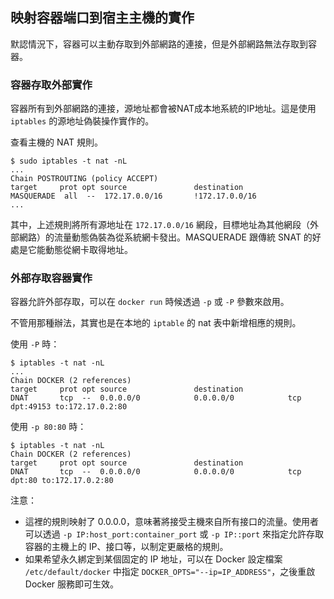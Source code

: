 ## 映射容器端口到宿主主機的實作

默認情況下，容器可以主動存取到外部網路的連接，但是外部網路無法存取到容器。
### 容器存取外部實作
容器所有到外部網路的連接，源地址都會被NAT成本地系統的IP地址。這是使用 `iptables` 的源地址偽裝操作實作的。

查看主機的 NAT 規則。
```
$ sudo iptables -t nat -nL
...
Chain POSTROUTING (policy ACCEPT)
target     prot opt source               destination
MASQUERADE  all  --  172.17.0.0/16       !172.17.0.0/16
...
```
其中，上述規則將所有源地址在 `172.17.0.0/16` 網段，目標地址為其他網段（外部網路）的流量動態偽裝為從系統網卡發出。MASQUERADE 跟傳統 SNAT 的好處是它能動態從網卡取得地址。

### 外部存取容器實作

容器允許外部存取，可以在 `docker run` 時候透過 `-p` 或 `-P` 參數來啟用。

不管用那種辦法，其實也是在本地的 `iptable` 的 nat 表中新增相應的規則。

使用 `-P` 時：
```
$ iptables -t nat -nL
...
Chain DOCKER (2 references)
target     prot opt source               destination
DNAT       tcp  --  0.0.0.0/0            0.0.0.0/0            tcp dpt:49153 to:172.17.0.2:80
```

使用 `-p 80:80` 時：
```
$ iptables -t nat -nL
Chain DOCKER (2 references)
target     prot opt source               destination
DNAT       tcp  --  0.0.0.0/0            0.0.0.0/0            tcp dpt:80 to:172.17.0.2:80
```
注意：
* 這裡的規則映射了 0.0.0.0，意味著將接受主機來自所有接口的流量。使用者可以透過 `-p IP:host_port:container_port` 或 `-p
IP::port` 來指定允許存取容器的主機上的 IP、接口等，以制定更嚴格的規則。
* 如果希望永久綁定到某個固定的 IP 地址，可以在 Docker 設定檔案 `/etc/default/docker` 中指定 `DOCKER_OPTS="--ip=IP_ADDRESS"`，之後重啟 Docker 服務即可生效。

